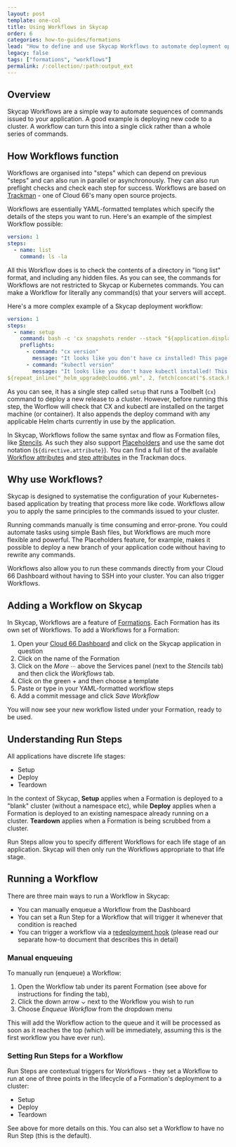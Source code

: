 ```yaml
---
layout: post
template: one-col
title: Using Workflows in Skycap
order: 6
categories: how-to-guides/formations
lead: "How to define and use Skycap Workflows to automate deployment operations"
legacy: false
tags: ["formations", "workflows"]
permalink: /:collection/:path:output_ext
---
```


## Overview

Skycap Workflows are a simple way to automate sequences of commands issued to your application. A good example is deploying new code to a cluster. A workflow can turn this into a single click rather than a whole series of commands.

## How Workflows function

Workflows are organised into "steps" which can depend on previous "steps" and can also run in parallel or asynchronously. They can also run preflight checks and check each step for success. Workflows are based on [Trackman](https://github.com/cloud66-oss/trackman/blob/master/README.md) - one of Cloud 66's many open source projects.

Workflows are essentially YAML-formatted templates which specify the details of the steps you want to run. Here's an example of the simplest Workflow possible:

```yaml
version: 1
steps:
  - name: list
    command: ls -la
```

All this Workflow does is to check the contents of a directory in "long list" format, and including any hidden files. As you can see, the commands for Workflows are not restricted to Skycap or Kubernetes commands. You can make a Workflow for literally any command(s) that your servers will accept.

Here's a more complex example of a Skycap deployment workflow:

```yaml
version: 1
steps:
  - name: setup
    command: bash -c 'cx snapshots render --stack "${application.display_name}" --snapshot ${snapshot.uuid} --formation ${formation.uuid} --filter "setup" --ignore-warnings | kubectl apply -f - '
    preflights:
      - command: "cx version"
        message: "It looks like you don't have cx installed! This page can help you install it https://help.cloud66.com/skycap/quickstarts/using-cloud66-toolbelt.html"
      - command: "kubectl version"
        message: "It looks like you don't have kubectl installed! This page can help you install it https://kubernetes.io/docs/tasks/tools/install-kubectl/"
${repeat_inline("_helm_upgrade@cloud66.yml", 2, fetch(concat("$.stack.helm.releases[?(@.formation.uuid==",formation.uuid,")]")))}
```

As you can see, it has a single step called `setup` that runs a Toolbelt (`cx`) command to deploy a new release to a cluster. However, before running this step, the Worflow will check that CX and kubectl are installed on the target machine (or container). It also appends the deploy command with any applicable Helm charts currently in use by the application. 

In Skycap, Workflows follow the same syntax and flow as Formation files, like [Stencils](/skycap/the-basics/formations-stencils-and-snapshots.html#what-is-a-stencil). As such they also support [Placeholders](/skycap/references/stencil_placeholders.html) and use the same dot notation (`${directive.attribute}`). You can find a full list of the available [Workflow attributes](https://github.com/cloud66-oss/trackman/blob/master/README.md#workflow-attributes) and [step attributes](https://github.com/cloud66-oss/trackman/blob/master/README.md#step-attributes) in the Trackman docs. 

## Why use Workflows?

Skycap is designed to systematise the configuration of your Kubernetes-based application by treating that process more like code. Workflows allow you to apply the same principles to the commands issued to your cluster. 

Running commands manually is time consuming and error-prone. You could automate tasks using simple Bash files, but Workflows are much more flexible and powerful. The Placeholders feature, for example, makes it possible to deploy a new branch of your application code without having to rewrite any commands. 

Workflows also allow you to run these commands directly from your Cloud 66 Dashboard without having to SSH into your cluster. You can also trigger Workflows.

## Adding a Workflow on Skycap

In Skycap, Workflows are a feature of [Formations](/skycap/quickstarts/using_formations.html). Each Formation has its own set of Workflows. To add a Workflows for a Formation:

1. Open your [Cloud 66 Dashboard](https://app.cloud66.com/) and click on the Skycap application in question
2. Click on the name of the Formation 
3. Click on the *More ∙∙∙* above the Services panel (next to the *Stencils* tab) and then click the *Workflows* tab.
4. Click on the green + and then choose a template
5. Paste or type in your YAML-formatted workflow steps
6. Add a commit message and click *Save Workflow*

You will now see your new workflow listed under your Formation, ready to be used. 

## Understanding Run Steps

All applications have discrete life stages:

- Setup
- Deploy
- Teardown

In the context of Skycap, **Setup** applies when a Formation is deployed to a "blank" cluster (without a namespace etc), while **Deploy** applies when a Formation is deployed to an existing namespace already running on a cluster. **Teardown** applies when a Formation is being scrubbed from a cluster.

Run Steps allow you to specify different Workflows for each life stage of an application. Skycap will then only run the Workflows appropriate to that life stage.

## Running a Workflow

There are three main ways to run a Workflow in Skycap:

- You can manually enqueue a Workflow from the Dashboard
- You can set a Run Step for a Workflow that will trigger it whenever that condition is reached
- You can trigger a workflow via a [redeployment hook](/skycap/how-to-guides/deployment/redeployment-hook.html) (please read our separate how-to document that describes this in detail)

### Manual enqueuing

To manually run (enqueue) a Workflow: 

1. Open the Workflow tab under its parent Formation (see above for instructions for finding the tab), 
2. Click the down arrow ⌄ next to the Workflow you wish to run
3. Choose *Enqueue Workflow* from the dropdown menu

This will add the Workflow action to the queue and it will be processed as soon as it reaches the top (which will be immediately, assuming this is the first workflow you have ever run).

### Setting Run Steps for a Workflow

Run Steps are contextual triggers for Workflows - they set a Workflow to run at one of three points in the lifecycle of a Formation's deployment to a cluster:

- Setup
- Deploy
- Teardown

See above for more details on this. You can also set a Workflow to have no Run Step (this is the default).
